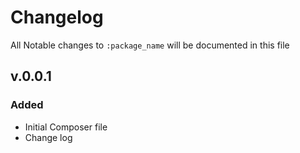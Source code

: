 # Changelog

All Notable changes to `:package_name` will be documented in this file

## v.0.0.1

### Added
- Initial Composer file
- Change log